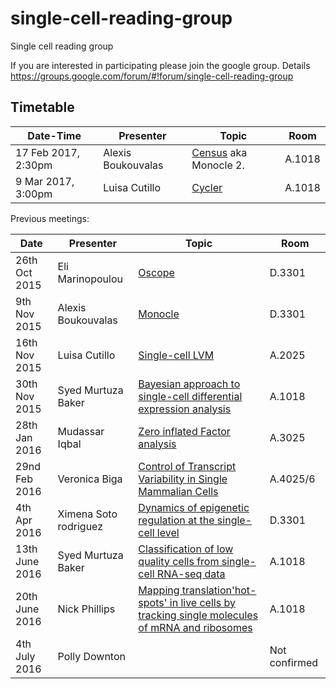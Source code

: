 # single-cell-reading-group
Single cell reading group

If you are interested in participating please join the google group. Details 
https://groups.google.com/forum/#!forum/single-cell-reading-group

## Timetable
|Date-Time | Presenter | Topic | Room |
|------------- | -------------|------------|------------|
|17 Feb 2017, 2:30pm| Alexis Boukouvalas | [Census](http://cole-trapnell-lab.github.io/papers/Qiu-census/) aka Monocle 2. | A.1018 |
|9 Mar 2017, 3:00pm| Luisa Cutillo | [Cycler](http://www.nature.com/nmeth/journal/v12/n10/full/nmeth.3545.html) | A.1018 |


Previous meetings:

|Date | Presenter | Topic | Room |
|------------- | -------------|------------|------------|
|26th Oct 2015| Eli Marinopoulou | [Oscope](http://www.nature.com/nmeth/journal/v12/n10/full/nmeth.3549.html) | D.3301 |
|9th Nov 2015| Alexis Boukouvalas | [Monocle](http://www.nature.com/nbt/journal/v32/n4/full/nbt.2859.html) | D.3301 |
|16th Nov 2015 | Luisa Cutillo | [Single-cell LVM](http://www.nature.com/nbt/journal/v33/n2/full/nbt.3102.html)| A.2025 |
|30th Nov 2015 | Syed Murtuza Baker	 | [Bayesian approach to single-cell differential expression analysis](http://www.nature.com/nmeth/journal/v11/n7/full/nmeth.2967.html) | A.1018 |
|28th Jan 2016 | Mudassar Iqbal | [Zero inflated Factor analysis](http://www.genomebiology.com/2015/16/1/241) |  A.3025 |
|29nd Feb 2016 | Veronica Biga | [Control of Transcript Variability in Single Mammalian Cells](http://www.sciencedirect.com/science/article/pii/S0092867415014981) |  A.4025/6 |
|4th Apr 2016 | Ximena Soto rodriguez | [Dynamics of epigenetic regulation at the single-cell level](http://science.sciencemag.org/content/351/6274/720) |  D.3301  |
|13th June 2016 | Syed Murtuza Baker | [Classification of low quality cells from single-cell RNA-seq data](https://genomebiology.biomedcentral.com/articles/10.1186/s13059-016-0888-1) |   A.1018	  |
|20th June 2016 | Nick Phillips| [Mapping translation'hot-spots' in live cells by tracking single molecules of mRNA and ribosomes](https://scholar.google.com/citations?view_op=view_citation&hl=en&user=lV3oTAIAAAAJ&sortby=pubdate&citation_for_view=lV3oTAIAAAAJ:-uzm3Y7AvW0C)|  A.1018  |
|4th July 2016 | Polly Downton | |   	Not confirmed  |








